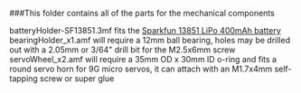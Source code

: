 ###This folder contains all of the parts for the mechanical components

batteryHolder-SF13851.3mf fits the [Sparkfun 13851 LiPo 400mAh battery](https://www.sparkfun.com/products/13851)
bearingHolder_x1.amf will require a 12mm ball bearing, holes may be drilled out with a 2.05mm or 3/64" drill bit for the M2.5x6mm screw
servoWheel_x2.amf will require a 35mm OD x 30mm ID o-ring and fits a round servo horn for 9G micro servos, it can attach with an M1.7x4mm self-tapping screw or super glue
